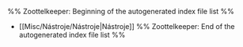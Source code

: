 %% Zoottelkeeper: Beginning of the autogenerated index file list  %%
-  [[Misc/Nástroje/Nástroje|Nástroje]]
%% Zoottelkeeper: End of the autogenerated index file list  %%
